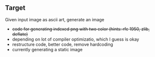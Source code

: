 Target
---

Given input image as ascii art, generate an image

* <strike>code for generating indexed png with two color (hints: rfc 1950, zlib, deflate)</strike>
* depending on lot of compiler optimizatio, which I guess is okay
* restructure code, better code, remove hardcoding
* currently generating a static image

